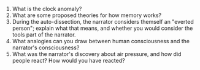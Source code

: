 1. What is the clock anomaly?
1. What are some proposed theories for how memory works?
1. During the auto-dissection, the narrator considers themself an "everted person"; explain what that means, and whether you would consider the tools part of the narrator.
1. What analogies can you draw between human consciousness and the narrator's consciousness?
1. What was the narrator's discovery about air pressure, and how did people react? How would you have reacted?